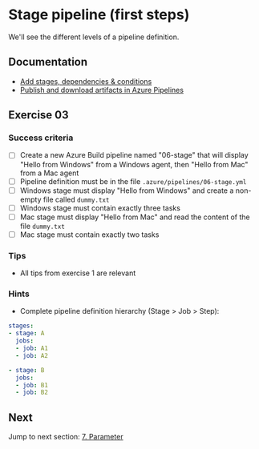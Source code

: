 # Stage pipeline (first steps)

We'll see the different levels of a pipeline definition.

## Documentation

- [Add stages, dependencies & conditions](https://docs.microsoft.com/en-us/azure/devops/pipelines/process/stages)
- [Publish and download artifacts in Azure Pipelines](https://docs.microsoft.com/en-us/azure/devops/pipelines/artifacts/pipeline-artifacts)

## Exercise 03

### Success criteria

- [ ] Create a new Azure Build pipeline named "06-stage" that will display "Hello from Windows" from a Windows agent, then "Hello from Mac" from a Mac agent
- [ ] Pipeline definition must be in the file `.azure/pipelines/06-stage.yml`
- [ ] Windows stage must display "Hello from Windows" and create a non-empty file called `dummy.txt`
- [ ] Windows stage must contain exactly three tasks
- [ ] Mac stage must display "Hello from Mac" and read the content of the file `dummy.txt`
- [ ] Mac stage must contain exactly two tasks

### Tips

- All tips from exercise 1 are relevant

### Hints

- Complete pipeline definition hierarchy (Stage > Job > Step):

```yaml
stages:
- stage: A
  jobs:
  - job: A1
  - job: A2

- stage: B
  jobs:
  - job: B1
  - job: B2
```

## Next

Jump to next section: [7. Parameter](./07-parameter.md)
